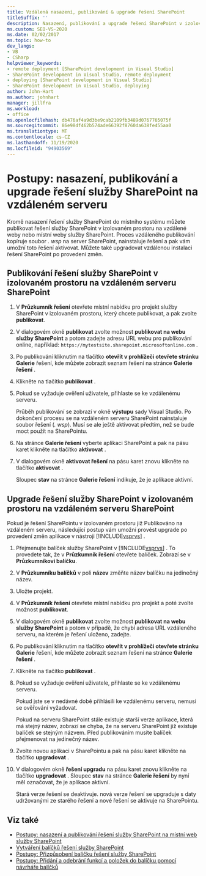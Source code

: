 ```yaml
---
title: Vzdálená nasazení, publikování & upgrade řešení SharePoint
titleSuffix: ''
description: Nasazení, publikování a upgrade řešení SharePoint v izolovaném prostoru na vzdáleném webu nebo na místním webu služby SharePoint.
ms.custom: SEO-VS-2020
ms.date: 02/02/2017
ms.topic: how-to
dev_langs:
- VB
- CSharp
helpviewer_keywords:
- remote deployment [SharePoint development in Visual Studio]
- SharePoint development in Visual Studio, remote deployment
- deploying [SharePoint development in Visual Studio]
- SharePoint development in Visual Studio, deploying
author: John-Hart
ms.author: johnhart
manager: jillfra
ms.workload:
- office
ms.openlocfilehash: db476af4a9d3be9cab2109fb3489d0767765075f
ms.sourcegitcommit: 86e98df462b574ade66392f8760da638fe455aa0
ms.translationtype: MT
ms.contentlocale: cs-CZ
ms.lasthandoff: 11/19/2020
ms.locfileid: "94903569"
---
```

# <a name="how-to-deploy-publish-and-upgrade-sharepoint-solutions-on-a-remote-server"></a>Postupy: nasazení, publikování a upgrade řešení služby SharePoint na vzdáleném serveru
  Kromě nasazení řešení služby SharePoint do místního systému můžete publikovat řešení služby SharePoint v izolovaném prostoru na vzdálené weby nebo místní weby služby SharePoint. Proces vzdáleného publikování kopíruje soubor *. wsp* na server SharePoint, nainstaluje řešení a pak vám umožní toto řešení aktivovat. Můžete také upgradovat vzdálenou instalaci řešení SharePoint po provedení změn.

## <a name="to-publish-a-sandboxed-sharepoint-solution-to-a-remote-sharepoint-server"></a>Publikování řešení služby SharePoint v izolovaném prostoru na vzdáleném serveru SharePoint

1. V **Průzkumník řešení** otevřete místní nabídku pro projekt služby SharePoint v izolovaném prostoru, který chcete publikovat, a pak zvolte **publikovat**.

2. V dialogovém okně **publikovat** zvolte možnost **publikovat na webu služby SharePoint** a potom zadejte adresu URL webu pro publikování online, například: `https://mytestsite.sharepoint.microsoftonline.com` .

3. Po publikování kliknutím na tlačítko **otevřít v prohlížeči otevřete stránku Galerie** řešení, kde můžete zobrazit seznam řešení na stránce **Galerie řešení** .

4. Klikněte na tlačítko **publikovat** .

5. Pokud se vyžaduje ověření uživatele, přihlaste se ke vzdálenému serveru.

     Průběh publikování se zobrazí v okně **výstupu** sady Visual Studio. Po dokončení procesu se na vzdáleném serveru SharePoint nainstaluje soubor řešení (*. wsp*). Musí se ale ještě aktivovat předtím, než se bude moct použít na SharePointu.

6. Na stránce **Galerie řešení** vyberte aplikaci SharePoint a pak na pásu karet klikněte na tlačítko **aktivovat** .

7. V dialogovém okně **aktivovat řešení** na pásu karet znovu klikněte na tlačítko **aktivovat** .

     Sloupec **stav** na stránce **Galerie řešení** indikuje, že je aplikace aktivní.

## <a name="to-upgrade-a-sandboxed-sharepoint-solution-on-a-remote-sharepoint-server"></a>Upgrade řešení služby SharePoint v izolovaném prostoru na vzdáleném serveru SharePoint
 Pokud je řešení SharePointu v izolovaném prostoru již Publikováno na vzdáleném serveru, následující postup vám umožní provést upgrade po provedení změn aplikace v nástroji [!INCLUDE[vsprvs](../sharepoint/includes/vsprvs-md.md)] .

1. Přejmenujte balíček služby SharePoint v [!INCLUDE[vsprvs](../sharepoint/includes/vsprvs-md.md)] . To provedete tak, že v **Průzkumník řešení** otevřete balíček. Zobrazí se v **Průzkumníkovi balíčku**.

2. V **Průzkumníku balíčků** v poli **název** změňte název balíčku na jedinečný název.

3. Uložte projekt.

4. V **Průzkumník řešení** otevřete místní nabídku pro projekt a poté zvolte možnost **publikovat**.

5. V dialogovém okně **publikovat** zvolte možnost **publikovat na webu služby SharePoint** a potom v případě, že chybí adresa URL vzdáleného serveru, na kterém je řešení uloženo, zadejte.

6. Po publikování kliknutím na tlačítko **otevřít v prohlížeči otevřete stránku Galerie** řešení, kde můžete zobrazit seznam řešení na stránce **Galerie řešení** .

7. Klikněte na tlačítko **publikovat** .

8. Pokud se vyžaduje ověření uživatele, přihlaste se ke vzdálenému serveru.

     Pokud jste se v nedávné době přihlásili ke vzdálenému serveru, nemusí se ověřování vyžadovat.

     Pokud na serveru SharePoint stále existuje starší verze aplikace, která má stejný název, zobrazí se chyba, že na serveru SharePoint již existuje balíček se stejným názvem. Před publikováním musíte balíček přejmenovat na jedinečný název.

9. Zvolte novou aplikaci v SharePointu a pak na pásu karet klikněte na tlačítko **upgradovat** .

10. V dialogovém okně **řešení upgradu** na pásu karet znovu klikněte na tlačítko **upgradovat** . Sloupec **stav** na stránce **Galerie řešení** by nyní měl označovat, že je aplikace aktivní.

     Stará verze řešení se deaktivuje. nová verze řešení se upgraduje s daty udržovanými ze starého řešení a nové řešení se aktivuje na SharePointu.

## <a name="see-also"></a>Viz také
- [Postupy: nasazení a publikování řešení služby SharePoint na místní web služby SharePoint](../sharepoint/how-to-deploy-and-publish-a-sharepoint-solution-to-a-local-sharepoint-site.md)
- [Vytváření balíčků řešení služby SharePoint](../sharepoint/creating-sharepoint-solution-packages.md)
- [Postupy: Přizpůsobení balíčku řešení služby SharePoint](../sharepoint/how-to-customize-a-sharepoint-solution-package.md)
- [Postupy: Přidání a odebrání funkcí a položek do balíčku pomocí návrháře balíčků](../sharepoint/how-to-add-and-remove-features-and-items-to-a-package-by-using-the-package-designer.md)
